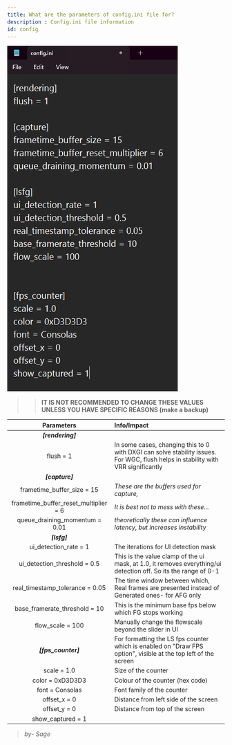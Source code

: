 ```yaml
---
title: What are the parameters of config.ini file for?
description : Config.ini file information
id: config
---
```

![alt-text](assets/Config.png)
	
>> **IT IS NOT RECOMMENDED TO CHANGE THESE VALUES UNLESS YOU HAVE SPECIFIC REASONS (make a backup)**

| Parameters | Info/Impact |
| :---: | :--- |				
| ***[rendering]*** |
| flush = 1	| In some cases, changing this to 0 with DXGI can solve stability issues. For WGC, flush helps in stability with VRR significantly |
| ***[capture]*** |
| frametime_buffer_size = 15 | *These are the buffers used for capture,* |
| frametime_buffer_reset_multiplier = 6	| *It is best not to mess with these...* |
| queue_draining_momentum = 0.01 | *theoretically these can influence latency, but increases instability* |
| ***[lsfg]*** |   |
| ui_detection_rate = 1 | The iterations for UI detection mask |
| ui_detection_threshold = 0.5 |	This is the value clamp of the ui mask, at 1.0, it removes everything/ui detection off. So its the range of 0-1 |
| real_timestamp_tolerance = 0.05 |	The time window between which, Real frames are presented instead of Generated ones- for AFG only |
| base_framerate_threshold = 10 | This is the minimum base fps below which FG stops working |
| flow_scale = 100 | Manually change the flowscale beyond the slider in UI |		
| ***[fps_counter]***	| For formatting the LS fps counter which is enabled on "Draw FPS option", visible at the top left of the screen |
| scale = 1.0 | Size of the counter  |
| color = 0xD3D3D3 | Colour of the counter (hex code) |			
| font = Consolas | Font family of the counter  |			
| offset_x = 0	| Distance from left side of the screen   |		
| offset_y = 0	| Distance from top of the screen  |		
| show_captured = 1 |   |

> *by- Sage*